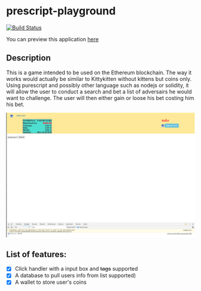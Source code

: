 # prescript-playground

[![Build Status](https://travis-ci.org/Barrytech/prescript-playground.svg?branch=master)](https://travis-ci.org/Barrytech/prescript-playground)

You can preview this application [here](http://barrytech.github.io/prescript-playground/ethprice.html)

## Description
This is a game intended to be used on the Ethereum blockchain. The way it works would actually be similar to Kittykitten without kittens but coins only.
Using purescript and possibly other language such as nodejs or solidity, it will allow the user to conduct a search and bet a list of adversairs he would want to challenge. The user will then either gain or loose his bet costing him his bet.

![alt text](mainpage.png)

## List of features:

- [x] Click handler with a input box and <del>tags</del> supported
- [x] A database to pull users info from list supported)
- [x] A wallet to store user's coins
